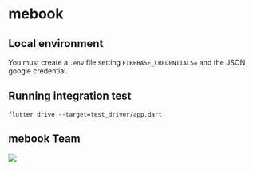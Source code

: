 # mebook

## Local environment

You must create a `.env` file setting `FIREBASE_CREDENTIALS=` and the JSON google credential.

## Running integration test
```
flutter drive --target=test_driver/app.dart
```


## mebook Team
<a href = "https://github.com/atedesch1/mebook/graphs/contributors">
<img src = "https://contrib.rocks/image?repo=atedesch1/mebook"/>
</a> 
